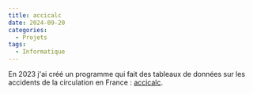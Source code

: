 ```yaml
---
title: accicalc
date: 2024-09-20
categories:
  - Projets
tags:
  - Informatique
---
```


En 2023 j'ai créé un programme qui fait des tableaux de données sur les accidents de la circulation en France : [accicalc](https://github.com/benjamingeer/accicalc).
